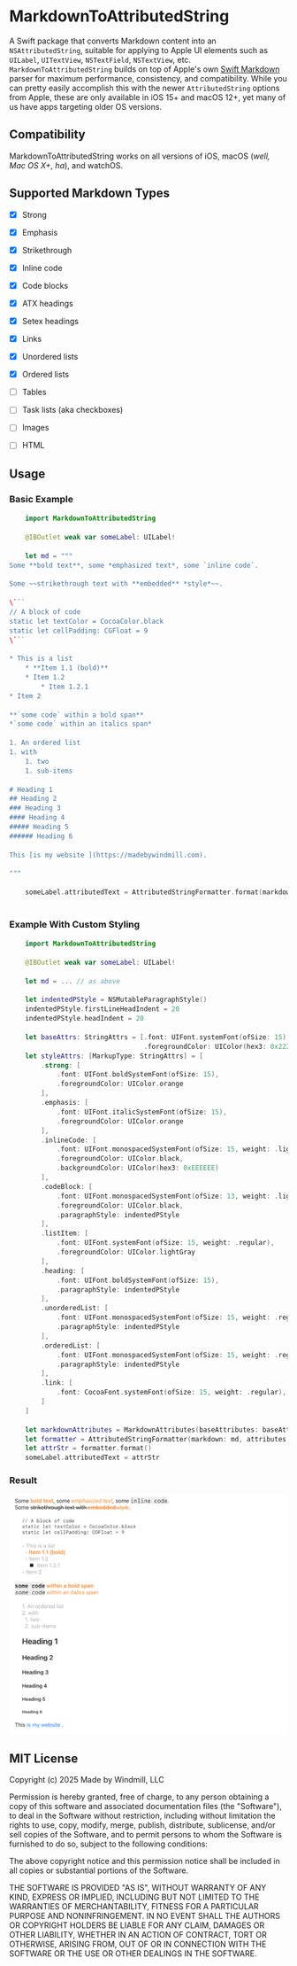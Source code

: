 # MarkdownToAttributedString

A Swift package that converts Markdown content into an `NSAttributedString`, suitable for applying to Apple UI elements such as `UILabel`, `UITextView`, `NSTextField`, `NSTextView`, etc. `MarkdownToAttributedString` builds on top of Apple's own [Swift Markdown](https://github.com/swiftlang/swift-markdown) parser for maximum performance, consistency, and compatibility. While you can pretty easily accomplish this with the newer `AttributedString` options from Apple, these are only available in iOS 15+ and macOS 12+, yet many of us have apps targeting older OS versions.

## Compatibility
MarkdownToAttributedString works on all versions of iOS, macOS (_well, Mac OS X+, ha_), and watchOS.

## Supported Markdown Types

- [x] Strong
- [x] Emphasis
- [x] Strikethrough
- [x] Inline code
- [x] Code blocks
- [x] ATX headings
- [x] Setex headings
- [x] Links
- [x] Unordered lists
- [x] Ordered lists
- [ ] Tables
- [ ] Task lists (aka checkboxes)
- [ ] Images
- [ ] HTML


## Usage

### Basic Example

```swift
    import MarkdownToAttributedString

    @IBOutlet weak var someLabel: UILabel!

    let md = """
Some **bold text**, some *emphasized text*, some `inline code`.

Some ~~strikethrough text with **embedded** *style*~~.

\```
// A block of code
static let textColor = CocoaColor.black
static let cellPadding: CGFloat = 9
\```

* This is a list
    * **Item 1.1 (bold)**
    * Item 1.2
        * Item 1.2.1
* Item 2

**`some code` within a bold span**
*`some code` within an italics span*

1. An ordered list
1. with
    1. two
    1. sub-items

# Heading 1
## Heading 2
### Heading 3
#### Heading 4
##### Heading 5
###### Heading 6

This [is my website ](https://madebywindmill.com).

"""

    someLabel.attributedText = AttributedStringFormatter.format(markdown: md)
    
```

### Example With Custom Styling

```swift
    import MarkdownToAttributedString

    @IBOutlet weak var someLabel: UILabel!

    let md = ... // as above

    let indentedPStyle = NSMutableParagraphStyle()
    indentedPStyle.firstLineHeadIndent = 20
    indentedPStyle.headIndent = 20
    
    let baseAttrs: StringAttrs = [.font: UIFont.systemFont(ofSize: 15),
                                  .foregroundColor: UIColor(hex3: 0x222222)]
    let styleAttrs: [MarkupType: StringAttrs] = [
        .strong: [
            .font: UIFont.boldSystemFont(ofSize: 15),
            .foregroundColor: UIColor.orange
        ],
        .emphasis: [
            .font: UIFont.italicSystemFont(ofSize: 15),
            .foregroundColor: UIColor.orange
        ],
        .inlineCode: [
            .font: UIFont.monospacedSystemFont(ofSize: 15, weight: .light),
            .foregroundColor: UIColor.black,
            .backgroundColor: UIColor(hex3: 0xEEEEEE)
        ],
        .codeBlock: [
            .font: UIFont.monospacedSystemFont(ofSize: 13, weight: .light),
            .foregroundColor: UIColor.black,
            .paragraphStyle: indentedPStyle
        ],
        .listItem: [
            .font: UIFont.systemFont(ofSize: 15, weight: .regular),
            .foregroundColor: UIColor.lightGray
        ],
        .heading: [
            .font: UIFont.boldSystemFont(ofSize: 15),
            .paragraphStyle: indentedPStyle
        ],
        .unorderedList: [
            .font: UIFont.monospacedSystemFont(ofSize: 15, weight: .regular),
            .paragraphStyle: indentedPStyle
        ],
        .orderedList: [
            .font: UIFont.monospacedSystemFont(ofSize: 15, weight: .regular),
            .paragraphStyle: indentedPStyle
        ],
        .link: [
            .font: CocoaFont.systemFont(ofSize: 15, weight: .regular),
        ]
    ]
    
    let markdownAttributes = MarkdownAttributes(baseAttributes: baseAttrs, styleAttributes: styleAttrs)
    let formatter = AttributedStringFormatter(markdown: md, attributes: markdownAttributes)
    let attrStr = formatter.format()
    someLabel.attributedText = attrStr

```

### Result

![Example result](./example.png)

## MIT License

Copyright (c) 2025 Made by Windmill, LLC

Permission is hereby granted, free of charge, to any person obtaining a copy of this software and associated documentation files (the "Software"), to deal in the Software without restriction, including without limitation the rights to use, copy, modify, merge, publish, distribute, sublicense, and/or sell copies of the Software, and to permit persons to whom the Software is furnished to do so, subject to the following conditions:

The above copyright notice and this permission notice shall be included in all copies or substantial portions of the Software.

THE SOFTWARE IS PROVIDED "AS IS", WITHOUT WARRANTY OF ANY KIND, EXPRESS OR IMPLIED, INCLUDING BUT NOT LIMITED TO THE WARRANTIES OF MERCHANTABILITY, FITNESS FOR A PARTICULAR PURPOSE AND NONINFRINGEMENT. IN NO EVENT SHALL THE AUTHORS OR COPYRIGHT HOLDERS BE LIABLE FOR ANY CLAIM, DAMAGES OR OTHER LIABILITY, WHETHER IN AN ACTION OF CONTRACT, TORT OR OTHERWISE, ARISING FROM, OUT OF OR IN CONNECTION WITH THE SOFTWARE OR THE USE OR OTHER DEALINGS IN THE SOFTWARE.